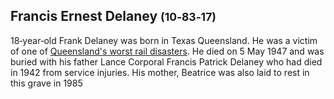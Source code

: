 ## Francis Ernest Delaney <small>(10‑83‑17)</small>

18‑year‑old Frank Delaney was born in Texas Queensland. He was a victim of one of [Queensland's worst rail disasters](https://trove.nla.gov.au/newspaper/article/56780805). He died on 5 May 1947 and was buried with his father Lance Corporal Francis Patrick Delaney who had died in 1942 from service injuries. His mother, Beatrice was also laid to rest in this grave in 1985
